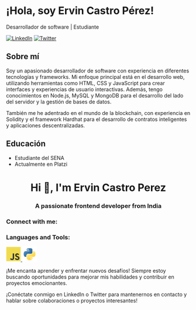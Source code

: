 # ¡Hola, soy Ervin Castro Pérez!

Desarrollador de software | Estudiante

[![LinkedIn](https://i.imgur.com/Xj1oPqM.png)](https://www.linkedin.com/in/tu_perfil_de_LinkedIn)
[![Twitter](https://i.imgur.com/wWzX9uB.png)](https://www.twitter.com/tu_perfil_de_Twitter)

## Sobre mí

Soy un apasionado desarrollador de software con experiencia en diferentes tecnologías y frameworks. Mi enfoque principal está en el desarrollo web, utilizando herramientas como HTML, CSS y JavaScript para crear interfaces y experiencias de usuario interactivas. Además, tengo conocimientos en Node.js, MySQL y MongoDB para el desarrollo del lado del servidor y la gestión de bases de datos.

También me he adentrado en el mundo de la blockchain, con experiencia en Solidity y el framework Hardhat para el desarrollo de contratos inteligentes y aplicaciones descentralizadas.

## Educación

- Estudiante del SENA
- Actualmente en Platzi
<h1 align="center">Hi 👋, I'm Ervin Castro Perez</h1>
<h3 align="center">A passionate frontend developer from India</h3>

<h3 align="left">Connect with me:</h3>
<p align="left">
</p>

<h3 align="left">Languages and Tools:</h3>
<p align="left"> <a href="https://developer.mozilla.org/en-US/docs/Web/JavaScript" target="_blank" rel="noreferrer"> <img src="https://raw.githubusercontent.com/devicons/devicon/master/icons/javascript/javascript-original.svg" alt="javascript" width="40" height="40"/> </a> <a href="https://www.python.org" target="_blank" rel="noreferrer"> <img src="https://raw.githubusercontent.com/devicons/devicon/master/icons/python/python-original.svg" alt="python" width="40" height="40"/> </a> </p>


¡Me encanta aprender y enfrentar nuevos desafíos! Siempre estoy buscando oportunidades para mejorar mis habilidades y contribuir en proyectos emocionantes.

¡Conéctate conmigo en LinkedIn o Twitter para mantenernos en contacto y hablar sobre colaboraciones o proyectos interesantes!
